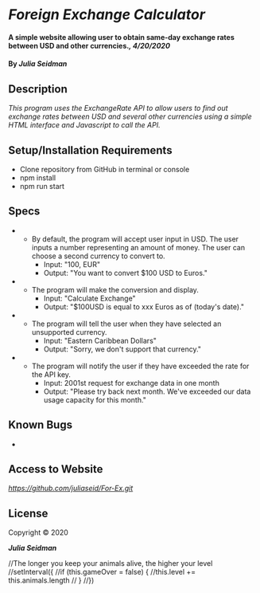 # _Foreign Exchange Calculator_

#### A simple website allowing user to obtain same-day exchange rates between USD and other currencies._, 4/20/2020_

#### By _**Julia Seidman**_

## Description

_This program uses the ExchangeRate API to allow users to find out exchange rates between USD and several other currencies using a simple HTML interface and Javascript to call the API._

## Setup/Installation Requirements

* Clone repository from GitHub in terminal or console
* npm install
* npm run start


## Specs

* - By default, the program will accept user input in USD.  The user inputs a number representing an amount of money.  The user can choose a second currency to convert to.
    * Input: "100, EUR"
    * Output: "You want to convert $100 USD to Euros."

* - The program will make the conversion and display.
    * Input: "Calculate Exchange"
    * Output:  "$100USD is equal to xxx Euros as of (today's date)."

* - The program will tell the user when they have selected an unsupported currency.
    * Input: "Eastern Caribbean Dollars"
    * Output: "Sorry, we don't support that currency."

* - The program will notify the user if they have exceeded the rate for the API key.
    * Input: 2001st request for exchange data in one month
    * Output: "Please try back next month.  We've exceeded our data usage capacity for this month."


## Known Bugs
-


## Access to Website

_https://github.com/juliaseid/For-Ex.git_

## License

Copyright © 2020

**_Julia Seidman_**


//The longer you keep your animals alive, the higher your level
//setInterval({
  //if (this.gameOver = false) {
    //this.level += this.animals.length
//  }
//}) 